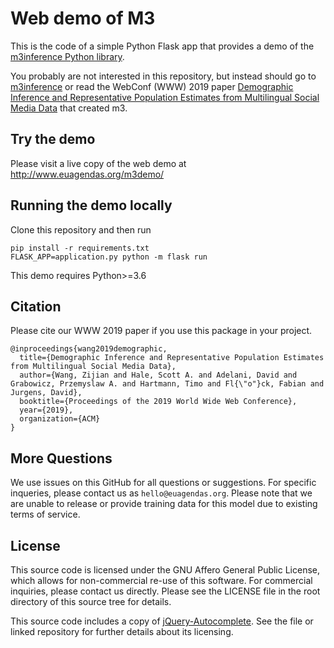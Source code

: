 # Web demo of M3

This is the code of a simple Python Flask app that provides a demo of the [m3inference Python library](http://www.github.com/euagendas/m3inference).

You probably are not interested in this repository, but instead should go to [m3inference](http://www.github.com/euagendas/m3inference) or read the WebConf (WWW) 2019 paper [Demographic Inference and Representative Population Estimates from Multilingual Social Media Data](https://doi.org/10.1145/3308558.3313684) that created m3.

## Try the demo

Please visit a live copy of the web demo at http://www.euagendas.org/m3demo/

## Running the demo locally

Clone this repository and then run 

```
pip install -r requirements.txt
FLASK_APP=application.py python -m flask run
```

This demo requires Python>=3.6 

## Citation
Please cite our WWW 2019 paper if you use this package in your project.

```
@inproceedings{wang2019demographic,
  title={Demographic Inference and Representative Population Estimates from Multilingual Social Media Data},
  author={Wang, Zijian and Hale, Scott A. and Adelani, David and Grabowicz, Przemyslaw A. and Hartmann, Timo and Fl{\"o"}ck, Fabian and Jurgens, David},
  booktitle={Proceedings of the 2019 World Wide Web Conference},
  year={2019},
  organization={ACM}
}
```

## More Questions

We use issues on this GitHub for all questions or suggestions.  For specific inqueries, please contact us as `hello@euagendas.org`.  Please note that we are unable to release or provide training data for this model due to existing terms of service.

## License

This source code is licensed under the GNU Affero General Public License, which allows for non-commercial re-use of this software.  For commercial inquiries, please contact us directly. Please see the LICENSE file in the root directory of this source tree for details.

This source code includes a copy of [jQuery-Autocomplete](https://github.com/devbridge/jQuery-Autocomplete). See the file or linked repository for further details about its licensing.
